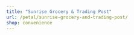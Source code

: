 ```yaml
---
title: "Sunrise Grocery & Trading Post"
url: /petal/sunrise-grocery-and-trading-post/
shop: convenience
---
```

